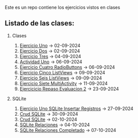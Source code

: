 Este es un repo contiene los ejercicios vistos en clases


## Listado de las clases:



1. Clases
   1. [Ejercicio Uno](./Clases/02-09-2024/ejercicio-01-SaludoAPP) -> 02-09-2024
   2. [Ejercicio Dos](./Clases/02-09-2024/Ejercicio-02-SumarDosNum) -> 02-09-2024
   3. [Ejercicio Tres](./Clases/04-09-2024/Ejercicio-03-Calculadora) -> 04-09-2024
   4. [Actividad Uno](./Clases/06-09-2024/Resolucion_Actividad_Uno) -> 06-09-2024
   5. [Ejercicio Cuatro RadioButtons](./Clases/06-09-2024/Ejercicio_4_RadioButton) -> 06-09-2024
   6. [Ejercicio Cinco ListViews](./Clases/09-09-2024/ejercicio_cinco) -> 09-09-2024
   7. [Ejercicio Seis ListViews](./Clases/09-09-2024/ejercicio_seis) -> 09-09-2024
   8. [Ejercicio Siete MultiActivity](./Clases/11-09-2024/ejercicio_siete) -> 11-09-2024 
   9. [Ejercicicio Repaso Evaluacion 2](./Clases/23-09-2024/repaso_eva2) -> 23-09-2024

2. SQLite
   1. [Ejercicio Uno SQLite Insertar Registros](./Clases/27-09-2024/insertar-y-leer-en-SQLite/) -> 27-09-2024
   2. [Crud SQLite](./Clases/30-09-2024/crud/) -> 30-09-2024
   3. [Crud SQLite](./Clases/30-09-2024/crud/) -> 02-10-2024
   4. [SQLite Relaciones](./Clases/04-10-2024/SQLite%20Relational/) -> 04-10-2024
   5. [SQLite Relaciones Completado](./Clases/07-10-2024/CrudSqlRelationalCompleto/) -> 07-10-2024
